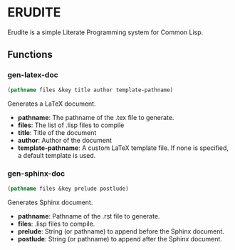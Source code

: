 # ERUDITE

Erudite is a simple Literate Programming system for Common Lisp.

## Functions
### gen-latex-doc

```lisp
(pathname files &key title author template-pathname)
```

Generates a LaTeX document.

- **pathname**: The pathname of the .tex file to generate.
- **files**: The list of .lisp files to compile
- **title**: Title of the document
- **author**: Author of the document
- **template-pathname**: A custom LaTeX template file. If none is specified, a default template is used.




### gen-sphinx-doc

```lisp
(pathname files &key prelude postlude)
```

Generates Sphinx document.

- **pathname**: Pathname of the .rst file to generate.
- **files**: .lisp files to compile.
- **prelude**: String (or pathname) to append before the Sphinx document.
- **postlude**: String (or pathname) to append after the Sphinx document.
